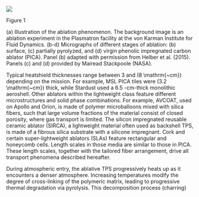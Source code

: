 
![](https://cdn.mathpix.com/cropped/2024_06_05_af72f70fe3a00d9900e5g-1.jpg?height=1198&width=1534&top_left_y=123&top_left_x=128)

Figure 1

(a) Illustration of the ablation phenomenon. The background image is an ablation experiment in the Plasmatron facility at the von Karman Institute for Fluid Dynamics. (b-d) Micrographs of different stages of ablation: (b) surface, (c) partially pyrolyzed, and (d) virgin phenolic impregnated carbon ablator (PICA). Panel \(b\) adapted with permission from Helber et al. (2015). Panels \(c\) and \(d\) provided by Mairead Stackpoole (NASA).

Typical heatshield thicknesses range between 3 and \(8 \mathrm{~cm}\) depending on the mission. For example, MSL PICA tiles were \(3.2 \mathrm{~cm}\) thick, while Stardust used a 6.5 -cm-thick monolithic aeroshell. Other ablators within the lightweight class feature different microstructures and solid phase combinations. For example, AVCOAT, used on Apollo and Orion, is made of polymer microballoons mixed with silica fibers, such that large volume fractions of the material consist of closed porosity, where gas transport is limited. The silicon impregnated reusable ceramic ablator (SIRCA), a lightweight material often used as backshell TPS, is made of a fibrous silica substrate with a silicone impregnant. Cork and certain super-lightweight ablators (SLAs) feature rectangular and honeycomb cells. Length scales in those media are similar to those in PICA. These length scales, together with the tailored fiber arrangement, drive all transport phenomena described hereafter.

During atmospheric entry, the ablative TPS progressively heats up as it encounters a denser atmosphere. Increasing temperatures modify the degree of cross-linking of the polymeric matrix, leading to progressive thermal degradation via pyrolysis. This decomposition process (charring)